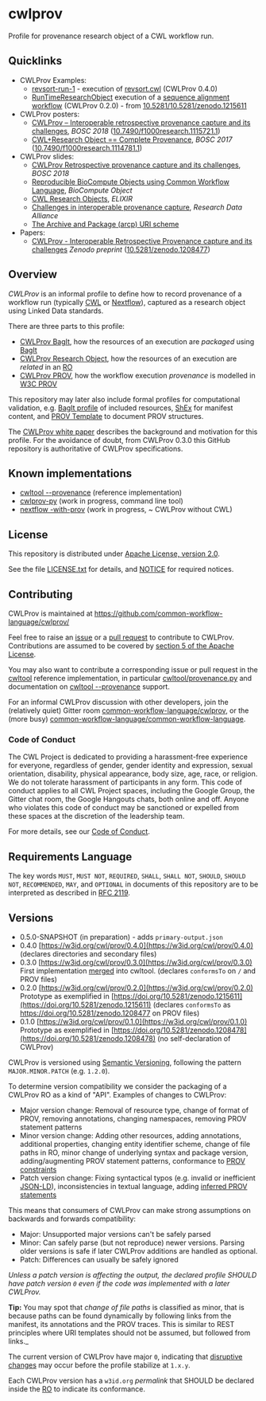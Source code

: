 # cwlprov
Profile for provenance research object of a CWL workflow run.

## Quicklinks

* CWLProv Examples:
  * [revsort-run-1](examples/revsort-run-1/) - execution of [revsort.cwl](https://github.com/common-workflow-language/cwltool/blob/1.0.20180521150620/tests/wf/revsort.cwl) (CWLProv 0.4.0)
  * [RunTimeResearchObject](https://zenodo.org/record/1215611/files/RunTimeResearchObject-f0b553d37e4255a3291393948f3e308bd88ed301.zip?download=1) execution of a [sequence alignment workflow](https://github.com/FarahZKhan/scalability-reproducibility-chapter/blob/ProvCaptureDemo/CWL/workflow_simple.cwl) (CWLProv 0.2.0) - from [10.5281/10.5281/zenodo.1215611](https://doi.org/10.5281/10.5281/zenodo.1215611)
* CWLProv posters:
  * [CWLProv – Interoperable retrospective provenance capture and its challenges](https://doi.org/10.7490/f1000research.1115721.1), _BOSC 2018_ ([10.7490/f1000research.1115721.1](https://10.7490/f1000research.1115721.1))
  * [CWL+Research Object == Complete Provenance](https://doi.org/10.7490/f1000research.1114781.1), _BOSC 2017_ ([10.7490/f1000research.1114781.1](https://doi.org/10.7490/f1000research.1114781.1))
* CWLProv slides:
  * [CWLProv Retrospective provenance capture and its challenges](https://slides.com/farahzkhan/cwlprov), _BOSC 2018_
  * [Reproducible BioCompute Objects using Common Workflow Language](http://slides.com/soilandreyes/2018-03-23-bco-cwl-ro#/), _BioCompute Object_
  * [CWL Research Objects](http://slides.com/soilandreyes/2018-01-26-cwl-ro-elixir#/), _ELIXIR_
  * [Challenges in interoperable provenance capture](http://slides.com/soilandreyes/2018-01-15-interoperable-provenance#/), _Research Data Alliance_
  * [The Archive and Package (arcp) URI scheme](http://slides.com/soilandreyes/2018-03-23-arcp-uri-scheme#/)
* Papers:
  * [CWLProv - Interoperable Retrospective Provenance capture and its challenges](https://doi.org/10.5281/zenodo.1208477) _Zenodo preprint_ ([10.5281/zenodo.1208477](https://doi.org/10.5281/zenodo.1208477))


## Overview

_CWLProv_ is an informal profile to define how to record provenance of a workflow run (typically [CWL](https://www.commonwl.org/) or [Nextflow](https://github.com/edgano/researchObject-Nextflow)), captured as a research object using Linked Data standards. 

There are three parts to this profile:

* [CWLProv BagIt](bagit.md), how the resources of an execution are _packaged_ using [BagIt](https://tools.ietf.org/html/draft-kunze-bagit-16)
* [CWLProv Research Object](ro.md), how the resources of an execution are _related_ in an [RO](http://researchobject.org/)
* [CWLProv PROV](prov.md), how the workflow execution _provenance_ is modelled in [W3C PROV](https://www.w3.org/TR/prov-overview/)

This repository may later also include formal profiles for computational validation, e.g. [BagIt profile](https://github.com/bagit-profiles/bagit-profiles) of included resources, [ShEx](http://shex.io/) for manifest content, and [PROV Template](https://provenance.ecs.soton.ac.uk/prov-template-2014-06-07/) to document PROV structures.

The [CWLProv white paper](https://doi.org/10.5281/zenodo.1208477) describes the background and motivation for this profile. For the avoidance of doubt, from CWLProv 0.3.0 this GitHub repository is authoritative of CWLProv specifications.


## Known implementations

* [cwltool --provenance](https://github.com/common-workflow-language/cwltool/blob/master/CWLProv.rst) (reference implementation)
* [cwlprov-py](https://github.com/common-workflow-language/cwlprov-py) (work in progress, command line tool)
* [nextflow -with-prov](https://github.com/edgano/researchObject-Nextflow) (work in progress, ~ CWLProv without CWL)


## License

This repository is distributed under [Apache License, version 2.0](https://www.apache.org/licenses/LICENSE-2.0).

See the file [LICENSE.txt](LICENSE.txt) for details, and [NOTICE](NOTICE) for required notices.

## Contributing

CWLProv is maintained at https://github.com/common-workflow-language/cwlprov/

Feel free to raise an [issue](https://github.com/common-workflow-language/cwlprov/issues) or a [pull request](https://github.com/common-workflow-language/cwlprov/pulls) to contribute to CWLProv. Contributions are assumed to be covered by [section 5 of the Apache License](https://www.apache.org/licenses/LICENSE-2.0#contributions).

You may also want to contribute a corresponding issue or pull request in the [cwltool](https://github.com/common-workflow-language/cwltool) reference implementation, in particular 
[cwltool/provenance.py](https://github.com/common-workflow-language/cwltool/blob/master/cwltool/provenance.py) and documentation on [cwltool --provenance](https://github.com/common-workflow-language/cwltool/blob/master/CWLProv.rst) support.

For an informal CWLProv discussion with other developers, join the (relatively quiet) Gitter room [common-workflow-language/cwlprov](https://gitter.im/common-workflow-language/cwlprov), or the 
(more busy) [common-workflow-language/common-workflow-language](https://gitter.im/common-workflow-language/common-workflow-language).

### Code of Conduct

The CWL Project is dedicated to providing a harassment-free experience for everyone, regardless of gender, gender identity and expression, sexual orientation, disability, physical appearance, body size, age, race, or religion. We do not tolerate harassment of participants in any form. This code of conduct applies to all CWL Project spaces, including the Google Group, the Gitter chat room, the Google Hangouts chats, both online and off. Anyone who violates this code of conduct may be sanctioned or expelled from these spaces at the discretion of the leadership team.

For more details, see our [Code of Conduct](https://github.com/common-workflow-language/common-workflow-language/blob/master/CODE_OF_CONDUCT.md).


## Requirements Language

The key words `MUST`, `MUST NOT`, `REQUIRED`, `SHALL`, `SHALL
NOT`, `SHOULD`, `SHOULD NOT`, `RECOMMENDED`,  `MAY`, and
`OPTIONAL` in documents of this repository are to be interpreted 
as described in [RFC 2119](https://www.ietf.org/rfc/rfc2119.txt).


## Versions

* 0.5.0-SNAPSHOT (in preparation) - adds `primary-output.json`
* 0.4.0 [https://w3id.org/cwl/prov/0.4.0](https://w3id.org/cwl/prov/0.4.0) (declares directories and secondary files)
* 0.3.0 [https://w3id.org/cwl/prov/0.3.0](https://w3id.org/cwl/prov/0.3.0) First implementation [merged](https://github.com/common-workflow-language/cwltool/pull/676) into cwltool. (declares `conformsTo` on `/` and PROV files)
* 0.2.0 [https://w3id.org/cwl/prov/0.2.0](https://w3id.org/cwl/prov/0.2.0) Prototype as exemplified in [https://doi.org/10.5281/zenodo.1215611](https://doi.org/10.5281/zenodo.1215611) (declares `conformsTo` as https://doi.org/10.5281/zenodo.1208477 on PROV files)
* 0.1.0 [https://w3id.org/cwl/prov/0.1.0](https://w3id.org/cwl/prov/0.1.0) Prototype as exemplified in [https://doi.org/10.5281/zenodo.1208478](https://doi.org/10.5281/zenodo.1208478) (no self-declaration of CWLProv)


CWLProv is versioned using [Semantic Versioning](https://semver.org/spec/v2.0.0.html), following the pattern `MAJOR.MINOR.PATCH` (e.g. `1.2.0`).

To determine version compatibility we consider the packaging of a CWLProv RO as a kind of "API". Examples of changes to CWLProv:

* Major version change: Removal of resource type, change of format of PROV, removing annotations, changing namespaces, removing PROV statement patterns
* Minor version change: Adding other resources, adding annotations, additional properties, changing entity identifier scheme, change of file paths in RO, minor change of underlying syntax and package version, adding/augmenting PROV statement patterns, conformance to [PROV constraints](https://www.w3.org/TR/prov-constraints/)
* Patch version change: Fixing syntactical typos (e.g. invalid or inefficient [JSON-LD](https://json-ld.org/)), inconsistencies in textual language, adding [inferred PROV statements](http://www.w3.org/TR/prov-sem/)

This means that consumers of CWLProv can make strong assumptions on backwards and forwards compatibility:

* Major: Unsupported major versions can't be safely parsed
* Minor: Can safely parse (but not reproduce) newer versions. Parsing older versions is safe if later CWLProv additions are handled as optional.
* Patch: Differences can usually be safely ignored

_Unless a patch version is affecting the output, the declared profile SHOULD have patch version `0` even if the code was implemented with a later CWLProv._

**Tip:** You may spot that _change of file paths_ is classified as minor, that is because paths can be found dynamically by following links from the manifest, its annotations and the PROV traces. This is similar to REST principles where URI templates should not be assumed, but followed from links._

The current version of CWLProv have major `0`, indicating that [disruptive changes](https://semver.org/spec/v2.0.0.html#spec-item-4) may occur before the profile stabilize at `1.x.y`.

Each CWLProv version has a `w3id.org` _permalink_ that SHOULD be declared inside the [RO](ro.md) to indicate its conformance. 

